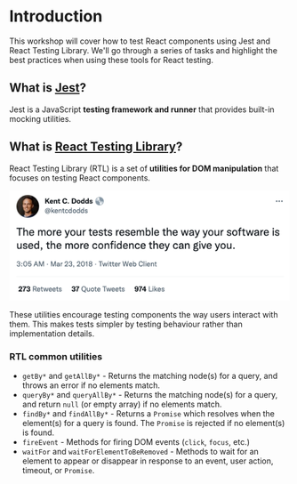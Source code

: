 # Introduction

This workshop will cover how to test React components using Jest and React Testing Library. We'll go through a series of tasks and highlight the best practices when using these tools for React testing.

## What is [Jest](https://jestjs.io/)?

Jest is a JavaScript **testing framework and runner** that provides built-in mocking utilities.

## What is [React Testing Library](https://testing-library.com/)?

React Testing Library (RTL) is a set of **utilities for DOM manipulation** that focuses on testing React components.

![Quote from Kent C. Dodds](../assets/kent-c-dodds-quote.png)

These utilities encourage testing components the way users interact with them. This makes tests simpler by testing behaviour rather than implementation details.

### RTL common utilities

- `getBy*` and `getAllBy*` - Returns the matching node(s) for a query, and throws an error if no elements match.
- `queryBy*` and `queryAllBy*` - Returns the matching node(s) for a query, and return `null` (or empty array) if no elements match.
- `findBy*` and `findAllBy*` - Returns a `Promise` which resolves when the element(s) for a query is found. The `Promise` is rejected if no element(s) is found.
- `fireEvent` - Methods for firing DOM events (`click`, `focus`, etc.)
- `waitFor` and `waitForElementToBeRemoved` - Methods to wait for an element to appear or disappear in response to an event, user action, timeout, or `Promise`.
